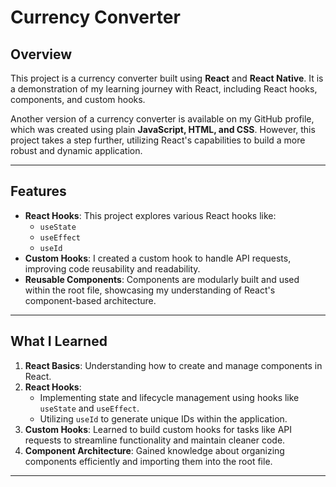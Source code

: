 # **Currency Converter**

## **Overview**

This project is a currency converter built using **React** and **React Native**. It is a demonstration of my learning journey with React, including React hooks, components, and custom hooks.

Another version of a currency converter is available on my GitHub profile, which was created using plain **JavaScript, HTML, and CSS**. However, this project takes a step further, utilizing React's capabilities to build a more robust and dynamic application.

---

## **Features**

- **React Hooks**: This project explores various React hooks like:
  - `useState`
  - `useEffect`
  - `useId`
- **Custom Hooks**: I created a custom hook to handle API requests, improving code reusability and readability.
- **Reusable Components**: Components are modularly built and used within the root file, showcasing my understanding of React's component-based architecture.

---

## **What I Learned**

1. **React Basics**: Understanding how to create and manage components in React.
2. **React Hooks**:
   - Implementing state and lifecycle management using hooks like `useState` and `useEffect`.
   - Utilizing `useId` to generate unique IDs within the application.
3. **Custom Hooks**: Learned to build custom hooks for tasks like API requests to streamline functionality and maintain cleaner code.
4. **Component Architecture**: Gained knowledge about organizing components efficiently and importing them into the root file.

---
